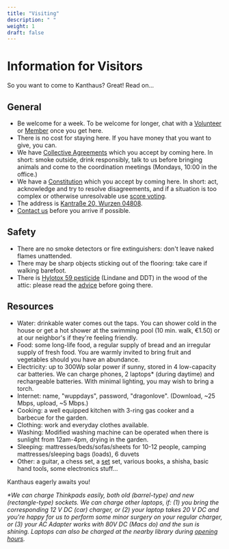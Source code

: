 ```yaml
---
title: "Visiting"
description: " "
weight: 1
draft: false
---
```


# Information for Visitors
So you want to come to Kanthaus? Great! Read on...

## General
- Be welcome for a week. To be welcome for longer, chat with a [Volunteer](/docs/volunteers.yml) or [Member](/docs/members.yml) once you get here.
- There is no cost for staying here. If you have money that you want to give, you can.
- We have [Collective Agreements](../collectiveagreements/) which you accept by coming here. In short: smoke outside, drink responsibly, talk to us before bringing animals and come to the coordination meetings (Mondays, 10:00 in the office.)
- We have a [Constitution](../constitution) which you accept by coming here. In short: act, acknowledge and try to resolve disagreements, and if a situation is too complex or otherwise unresolvable use [score voting](../constitution/#8c-score-voting).
- The address is [Kantraße 20, Wurzen 04808](https://www.openstreetmap.org/search?query=20%20kantstrasse%20wurzen#map=19/51.36711/12.74075&layers=N).
- [Contact us](https://kanthaus.online/en/contact/) before you arrive if possible.

## Safety
- There are no smoke detectors or fire extinguishers: don't leave naked flames unattended.
- There may be sharp objects sticking out of the flooring: take care if walking barefoot.
- There is [Hylotox 59 pesticide](https://de.wikipedia.org/wiki/Hylotox) (Lindane and DDT) in the wood of the attic: please read the [advice](../../signs/attic) before going there.

## Resources
- Water: drinkable water comes out the taps. You can shower cold in the house or get a hot shower at the swimming pool (10 min. walk, €1.50) or at our neighbor's if they're feeling friendly.
- Food: some long-life food, a regular supply of bread and an irregular supply of fresh food. You are warmly invited to bring fruit and vegetables should you have an abundance.
- Electricity: up to 300Wp solar power if sunny, stored in 4 low-capacity car batteries. We can charge phones, 2 laptops* (during daytime) and rechargeable batteries. With minimal lighting, you may wish to bring a torch.
- Internet: name, "wuppdays", password, "dragonlove". (Download, ~25 Mbps, upload, ~5 Mbps.)
- Cooking: a well equipped kitchen with 3-ring gas cooker and a barbecue for the garden.
- Clothing: work and everyday clothes available.
- Washing: Modified washing machine can be operated when there is sunlight from 12am-4pm, drying in the garden.
- Sleeping: mattresses/beds/sofas/sheets for 10-12 people, camping mattresses/sleeping bags (loads), 6 duvets
- Other: a guitar, a chess set, a [set](https://en.wikipedia.org/wiki/Set_(game)) set, various books, a shisha, basic hand tools, some electronics stuff...

Kanthaus eagerly awaits you!

_*We can charge Thinkpads easily, both old (barrel-type) and new (rectangle-type) sockets. We can charge other laptops, if: (1) you bring the corresponding 12 V DC (car) charger, or (2) your laptop takes 20 V DC and you're happy for us to perform some minor surgery on your regular charger, or (3) your AC Adapter works with 80V DC (Macs do) and the sun is shining. Laptops can also be charged at the nearby library during [opening hours](http://www.kultur-in-wurzen.de/index.php/startseite-bibliothek/bibliothek-angebot)._

